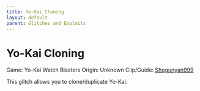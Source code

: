 ```yaml
---
title: Yo-Kai Cloning
layout: default
parent: Glitches and Exploits
---
```


# Yo-Kai Cloning

Game: Yo-Kai Watch Blasters
Origin: Unknown
Clip/Guide: [Shogunyan999](https://youtube.com/watch?v=-qEPytrKf0Y)

This glitch allows you to clone/duplicate Yo-Kai.
